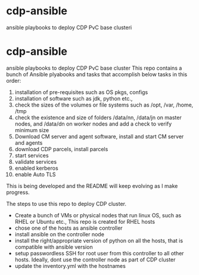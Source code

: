 # cdp-ansible
ansible playbooks to deploy CDP PvC base clusteri

# cdp-ansible
ansible playbooks to deploy CDP PvC base cluster
This repo contains a bunch of Ansible plyabooks and tasks that accomplish below tasks in this order:
1. installation of pre-requisites such as OS pkgs, configs
2. installation of software such as jdk, python etc.,
3. check the sizes of the volumes or file systems such as /opt, /var, /home, /tmp
4. check the existence and size of folders /data/nn, /data/jn on master nodes, and /data/dn on worker nodes and add a check to verify minimum size
5. Download CM server and agent software, install and start CM server and agents
6. download CDP parcels, install parcels
7. start services
8. validate services
9. enabled kerberos
10. enable Auto TLS

This is being developed and the README will keep evolving as I make progress.

The steps to use this repo to deploy CDP cluster.

- Create a bunch of VMs or physical nodes that run linux OS, such as RHEL or Ubuntu etc., This repo is created for RHEL hosts
- chose one of the hosts as ansible controller
- install ansible on the controller node
- install the right/appropriate version of python on all the hosts, that is compatible with ansible version
- setup passwordless SSH for root user from this controller to all other hosts. Ideally, dont use the controller node as part of CDP cluster
-  update the inventory.yml with the hostnames

